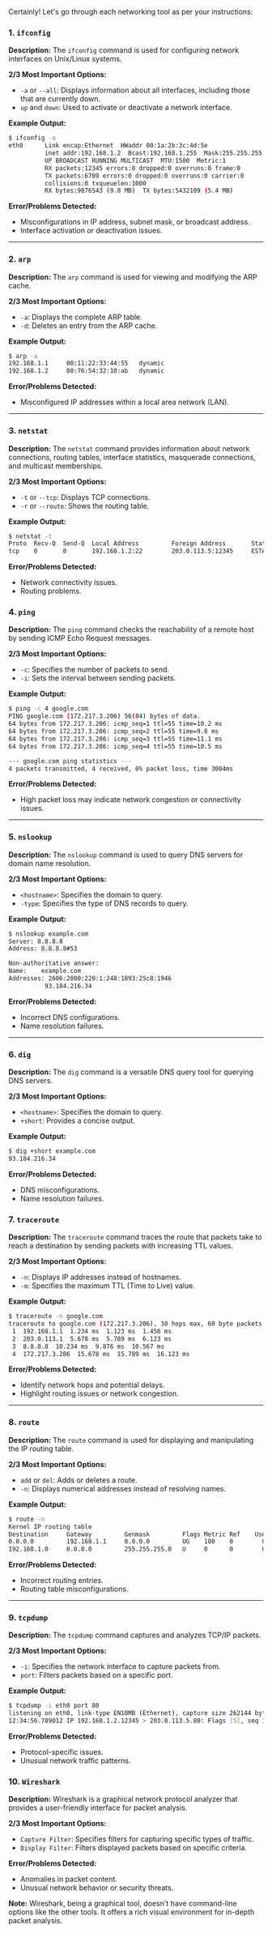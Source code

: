 Certainly! Let's go through each networking tool as per your instructions:

### 1. `ifconfig`

**Description:** The `ifconfig` command is used for configuring network interfaces on Unix/Linux systems.

**2/3 Most Important Options:**
- `-a` or `--all`: Displays information about all interfaces, including those that are currently down.
- `up` and `down`: Used to activate or deactivate a network interface.

**Example Output:**
```bash
$ ifconfig -a
eth0      Link encap:Ethernet  HWaddr 00:1a:2b:3c:4d:5e  
          inet addr:192.168.1.2  Bcast:192.168.1.255  Mask:255.255.255.0
          UP BROADCAST RUNNING MULTICAST  MTU:1500  Metric:1
          RX packets:12345 errors:0 dropped:0 overruns:0 frame:0
          TX packets:6789 errors:0 dropped:0 overruns:0 carrier:0
          collisions:0 txqueuelen:1000 
          RX bytes:9876543 (9.8 MB)  TX bytes:5432109 (5.4 MB)
```

**Error/Problems Detected:**
- Misconfigurations in IP address, subnet mask, or broadcast address.
- Interface activation or deactivation issues.

---

### 2. `arp`

**Description:** The `arp` command is used for viewing and modifying the ARP cache.

**2/3 Most Important Options:**
- `-a`: Displays the complete ARP table.
- `-d`: Deletes an entry from the ARP cache.

**Example Output:**
```bash
$ arp -a
192.168.1.1     00:11:22:33:44:55   dynamic
192.168.1.2     08:76:54:32:10:ab   dynamic
```

**Error/Problems Detected:**
- Misconfigured IP addresses within a local area network (LAN).

---

### 3. `netstat`

**Description:** The `netstat` command provides information about network connections, routing tables, interface statistics, masquerade connections, and multicast memberships.

**2/3 Most Important Options:**
- `-t` or `--tcp`: Displays TCP connections.
- `-r` or `--route`: Shows the routing table.

**Example Output:**
```bash
$ netstat -t
Proto  Recv-Q  Send-Q  Local Address         Foreign Address       State
tcp    0       0       192.168.1.2:22        203.0.113.5:12345     ESTABLISHED
```

**Error/Problems Detected:**
- Network connectivity issues.
- Routing problems.

### 4. `ping`

**Description:** The `ping` command checks the reachability of a remote host by sending ICMP Echo Request messages.

**2/3 Most Important Options:**
- `-c`: Specifies the number of packets to send.
- `-i`: Sets the interval between sending packets.

**Example Output:**
```bash
$ ping -c 4 google.com
PING google.com (172.217.3.206) 56(84) bytes of data.
64 bytes from 172.217.3.206: icmp_seq=1 ttl=55 time=10.2 ms
64 bytes from 172.217.3.206: icmp_seq=2 ttl=55 time=9.8 ms
64 bytes from 172.217.3.206: icmp_seq=3 ttl=55 time=11.1 ms
64 bytes from 172.217.3.206: icmp_seq=4 ttl=55 time=10.5 ms

--- google.com ping statistics ---
4 packets transmitted, 4 received, 0% packet loss, time 3004ms
```

**Error/Problems Detected:**
- High packet loss may indicate network congestion or connectivity issues.

---

### 5. `nslookup`

**Description:** The `nslookup` command is used to query DNS servers for domain name resolution.

**2/3 Most Important Options:**
- `<hostname>`: Specifies the domain to query.
- `-type`: Specifies the type of DNS records to query.

**Example Output:**
```bash
$ nslookup example.com
Server: 8.8.8.8
Address: 8.8.8.8#53

Non-authoritative answer:
Name:    example.com
Addresses: 2606:2800:220:1:248:1893:25c8:1946
          93.184.216.34
```

**Error/Problems Detected:**
- Incorrect DNS configurations.
- Name resolution failures.

---

### 6. `dig`

**Description:** The `dig` command is a versatile DNS query tool for querying DNS servers.

**2/3 Most Important Options:**
- `<hostname>`: Specifies the domain to query.
- `+short`: Provides a concise output.

**Example Output:**
```bash
$ dig +short example.com
93.184.216.34
```

**Error/Problems Detected:**
- DNS misconfigurations.
- Name resolution failures.

### 7. `traceroute`

**Description:** The `traceroute` command traces the route that packets take to reach a destination by sending packets with increasing TTL values.

**2/3 Most Important Options:**
- `-n`: Displays IP addresses instead of hostnames.
- `-m`: Specifies the maximum TTL (Time to Live) value.

**Example Output:**
```bash
$ traceroute -n google.com
traceroute to google.com (172.217.3.206), 30 hops max, 60 byte packets
 1  192.168.1.1  1.234 ms  1.123 ms  1.456 ms
 2  203.0.113.1  5.678 ms  5.789 ms  6.123 ms
 3  8.8.8.8  10.234 ms  9.876 ms  10.567 ms
 4  172.217.3.206  15.678 ms  15.789 ms  16.123 ms
```

**Error/Problems Detected:**
- Identify network hops and potential delays.
- Highlight routing issues or network congestion.

---

### 8. `route`

**Description:** The `route` command is used for displaying and manipulating the IP routing table.

**2/3 Most Important Options:**
- `add` or `del`: Adds or deletes a route.
- `-n`: Displays numerical addresses instead of resolving names.

**Example Output:**
```bash
$ route -n
Kernel IP routing table
Destination     Gateway         Genmask         Flags Metric Ref    Use Iface
0.0.0.0         192.168.1.1     0.0.0.0         UG    100    0        0 eth0
192.168.1.0     0.0.0.0         255.255.255.0   U     0      0        0 eth0
```

**Error/Problems Detected:**
- Incorrect routing entries.
- Routing table misconfigurations.

---

### 9. `tcpdump`

**Description:** The `tcpdump` command captures and analyzes TCP/IP packets.

**2/3 Most Important Options:**
- `-i`: Specifies the network interface to capture packets from.
- `port`: Filters packets based on a specific port.

**Example Output:**
```bash
$ tcpdump -i eth0 port 80
listening on eth0, link-type EN10MB (Ethernet), capture size 262144 bytes
12:34:56.789012 IP 192.168.1.2.12345 > 203.0.113.5.80: Flags [S], seq 123456789, win 29200, options [mss 1460,sackOK,TS val 987654321 ecr 0,nop,wscale 7], length 0
```

**Error/Problems Detected:**
- Protocol-specific issues.
- Unusual network traffic patterns.

### 10. `Wireshark`

**Description:** Wireshark is a graphical network protocol analyzer that provides a user-friendly interface for packet analysis.

**2/3 Most Important Options:**
- `Capture Filter`: Specifies filters for capturing specific types of traffic.
- `Display Filter`: Filters displayed packets based on specific criteria.



**Error/Problems Detected:**
- Anomalies in packet content.
- Unusual network behavior or security threats.


**Note:** Wireshark, being a graphical tool, doesn't have command-line options like the other tools. It offers a rich visual environment for in-depth packet analysis.

